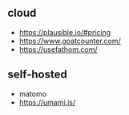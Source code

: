 ## cloud
- https://plausible.io/#pricing
- https://www.goatcounter.com/
- https://usefathom.com/

## self-hosted
- matomo
- https://umami.is/